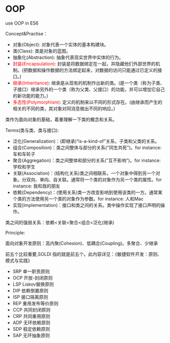# OOP

use OOP in ES6

Concept&Practise：

<ul>
  <li>对象(Object): 对象代表一个实体的基本构建块。</li>
  <li>类(Class): 类是对象的蓝图。</li>
  <li>抽象化(Abstraction): 抽象代表现实世界中实体的行为。</li>
  <li><span style="color: red;">封装(Encapsulation)</span>: 封装是将数据绑定在一起，并隐藏他们外部世界的机制。(把数据和操作数据的方法绑定起来，对数据的访问只能通过已定义的接口。)</li>
  <li><span style="color: red;">继承(Inheritance)</span>: 继承是从现有的机制作出新的类。(是一个类（称为子类、子接口）继承另外的一个类（称为父类、父接口）的功能，并可以增加它自己的新功能的能力。)</li>
  <li><span style="color: red;">多态性(Polymorphism)</span>: 定义的机制来以不同的形式存在。(由继承而产生的相关的不同的类，其对象对同消息做出不同的响应。)</li>
</ul>

<p>类作为面向对象的基础，着重理解一下类的概念和关系。</p>

Terms(类与类、类与接口):

<ul>
  <li>
    泛化(Generalization)：(即继承)“is-a-kind-of”关系，子类和父类的关系。
  </li>
  <li>
    组合(Composition)：类之间整体与部分的关系("同生共死")。for instance: 车和车轮子
  </li>
  <li>
    聚合(Aggregation)：类之间整体和部分的关系("互不影响")。for instance: 学校和学生
  </li>
  <li>
    关联(Association)：(结构化关系)类之间相联系，一个对象中得到另一个对象。分双向、单向、自关联。通常将一个类的对象作为另一个类的属性。for instance: 我和我的朋友
  </li>
  <li>
    依赖(Dependency)：(使用关系)类一方改变影响到使用该类的一方。通常某个类的方法使用另一个类的对象作为参数。for instance: 人和Mac
  </li>
  <li>
    实现(Implementation)：接口和类之间的关系。类中操作实现了接口声明的操作。
  </li>
</ul>
<p>类之间的强弱关系：依赖<关联<聚合<组合<泛化(继承)</p>

Principle:

<p>面向对象开发原则：高内聚(Cohesion)、低耦合(Coupling)。多聚合、少继承</p>

<p>前五个比较重要,SOLDI 指的就是前五个。此内容详见：《敏捷软件开发：原则、模式与实践》</p>

<ul>
  <li>SRP 单一职责原则</li> 
  <li>OCP 开放-封闭原则</li>
  <li>LSP Liskov替换原则</li>
  <li>DIP 依赖倒置原则</li>
  <li>ISP 接口隔离原则</li>
  <li>REP 重用发布等价原则</li>
  <li>CCP 共同封闭原则</li>
  <li>CRP 共同重用原则</li>
  <li>ADP 无环依赖原则</li>
  <li>SDP 稳定依赖原则</li>
  <li>SAP 无环抽象原则</li>
</ul>

